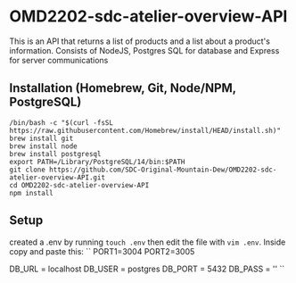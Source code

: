 # OMD2202-sdc-atelier-overview-API
This is an API that returns a list of products and a list about a product's information. Consists of NodeJS, Postgres SQL for database and Express for server communications

## Installation (Homebrew, Git, Node/NPM, PostgreSQL)
```
/bin/bash -c "$(curl -fsSL https://raw.githubusercontent.com/Homebrew/install/HEAD/install.sh)"
brew install git
brew install node
brew install postgresql
export PATH=/Library/PostgreSQL/14/bin:$PATH
git clone https://github.com/SDC-Original-Mountain-Dew/OMD2202-sdc-atelier-overview-API.git
cd OMD2202-sdc-atelier-overview-API
npm install
```
## Setup
created a .env by running `touch .env` then edit the file with `vim .env`. Inside copy and paste this:
``
PORT1=3004
PORT2=3005

DB_URL = localhost
DB_USER = postgres
DB_PORT = 5432
DB_PASS = ''
``
